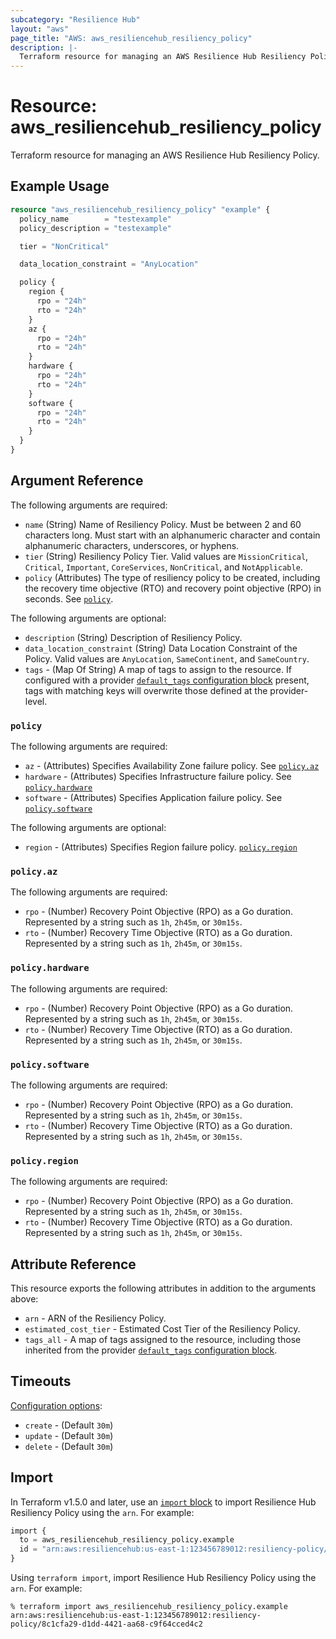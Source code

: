 ```yaml
---
subcategory: "Resilience Hub"
layout: "aws"
page_title: "AWS: aws_resiliencehub_resiliency_policy"
description: |-
  Terraform resource for managing an AWS Resilience Hub Resiliency Policy.
---
```


# Resource: aws_resiliencehub_resiliency_policy

Terraform resource for managing an AWS Resilience Hub Resiliency Policy.

## Example Usage

```terraform
resource "aws_resiliencehub_resiliency_policy" "example" {
  policy_name        = "testexample"
  policy_description = "testexample"

  tier = "NonCritical"

  data_location_constraint = "AnyLocation"

  policy {
    region {
      rpo = "24h"
      rto = "24h"
    }
    az {
      rpo = "24h"
      rto = "24h"
    }
    hardware {
      rpo = "24h"
      rto = "24h"
    }
    software {
      rpo = "24h"
      rto = "24h"
    }
  }
}
```

## Argument Reference

The following arguments are required:

* `name` (String) Name of Resiliency Policy.
  Must be between 2 and 60 characters long.
  Must start with an alphanumeric character and contain alphanumeric characters, underscores, or hyphens.
* `tier` (String) Resiliency Policy Tier.
  Valid values are `MissionCritical`, `Critical`, `Important`, `CoreServices`, `NonCritical`, and `NotApplicable`.
* `policy` (Attributes) The type of resiliency policy to be created, including the recovery time objective (RTO) and recovery point objective (RPO) in seconds. See [`policy`](#policy).

The following arguments are optional:

* `description` (String) Description of Resiliency Policy.
* `data_location_constraint` (String) Data Location Constraint of the Policy.
  Valid values are `AnyLocation`, `SameContinent`, and `SameCountry`.
* `tags` - (Map Of String) A map of tags to assign to the resource. If configured with a provider [`default_tags` configuration block](https://registry.terraform.io/providers/hashicorp/aws/latest/docs#default_tags-configuration-block) present, tags with matching keys will overwrite those defined at the provider-level.

### `policy`

The following arguments are required:

* `az` - (Attributes) Specifies Availability Zone failure policy. See [`policy.az`](#policyaz)
* `hardware` - (Attributes) Specifies Infrastructure failure policy. See [`policy.hardware`](#policyhardware)
* `software` - (Attributes) Specifies Application failure policy. See [`policy.software`](#policysoftware)

The following arguments are optional:

* `region` - (Attributes) Specifies Region failure policy. [`policy.region`](#policyregion)

### `policy.az`

The following arguments are required:

* `rpo` - (Number) Recovery Point Objective (RPO) as a Go duration.
  Represented by a string such as `1h`, `2h45m`, or `30m15s`.
* `rto` - (Number) Recovery Time Objective (RTO) as a Go duration.
  Represented by a string such as `1h`, `2h45m`, or `30m15s`.

### `policy.hardware`

The following arguments are required:

* `rpo` - (Number) Recovery Point Objective (RPO) as a Go duration.
  Represented by a string such as `1h`, `2h45m`, or `30m15s`.
* `rto` - (Number) Recovery Time Objective (RTO) as a Go duration.
  Represented by a string such as `1h`, `2h45m`, or `30m15s`.

### `policy.software`

The following arguments are required:

* `rpo` - (Number) Recovery Point Objective (RPO) as a Go duration.
  Represented by a string such as `1h`, `2h45m`, or `30m15s`.
* `rto` - (Number) Recovery Time Objective (RTO) as a Go duration.
  Represented by a string such as `1h`, `2h45m`, or `30m15s`.

### `policy.region`

The following arguments are required:

* `rpo` - (Number) Recovery Point Objective (RPO) as a Go duration.
  Represented by a string such as `1h`, `2h45m`, or `30m15s`.
* `rto` - (Number) Recovery Time Objective (RTO) as a Go duration.
  Represented by a string such as `1h`, `2h45m`, or `30m15s`.
  
## Attribute Reference

This resource exports the following attributes in addition to the arguments above:

* `arn` - ARN of the Resiliency Policy.
* `estimated_cost_tier` - Estimated Cost Tier of the Resiliency Policy.
* `tags_all` - A map of tags assigned to the resource, including those inherited from the provider [`default_tags` configuration block](https://registry.terraform.io/providers/hashicorp/aws/latest/docs#default_tags-configuration-block).

## Timeouts

[Configuration options](https://developer.hashicorp.com/terraform/language/resources/syntax#operation-timeouts):

* `create` - (Default `30m`)
* `update` - (Default `30m`)
* `delete` - (Default `30m`)

## Import

In Terraform v1.5.0 and later, use an [`import` block](https://developer.hashicorp.com/terraform/language/import) to import Resilience Hub Resiliency Policy using the `arn`. For example:

```terraform
import {
  to = aws_resiliencehub_resiliency_policy.example
  id = "arn:aws:resiliencehub:us-east-1:123456789012:resiliency-policy/8c1cfa29-d1dd-4421-aa68-c9f64cced4c2"
}
```

Using `terraform import`, import Resilience Hub Resiliency Policy using the `arn`. For example:

```console
% terraform import aws_resiliencehub_resiliency_policy.example arn:aws:resiliencehub:us-east-1:123456789012:resiliency-policy/8c1cfa29-d1dd-4421-aa68-c9f64cced4c2
```
